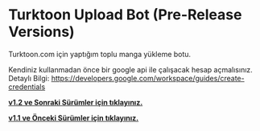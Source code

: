 
#				Turktoon Upload Bot (Pre-Release Versions)				#

Turktoon.com için yaptığım toplu manga yükleme botu.

Kendiniz kullanmadan önce bir google api ile çalışacak hesap açmalısınız.
Detaylı Bilgi: https://developers.google.com/workspace/guides/create-credentials

**[v1.2 ve Sonraki Sürümler için tıklayınız.](https://github.com/GhostPet/Manga-Upload-Bot/releases)**

**[v1.1 ve Önceki Sürümler için tıklayınız.](https://github.com/GhostPet/Manga-Upload-Bot/releases)**
